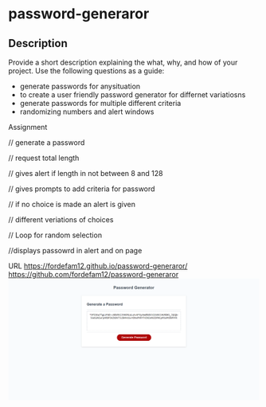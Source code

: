 # password-generaror

## Description

Provide a short description explaining the what, why, and how of your project. Use the following questions as a guide:

- generate passwords for anysituation 
- to create a user friendly password generator for differnet variatiosns 
- generate passwords for multiple different criteria
- randomizing numbers and alert windows


Assignment 

// generate a password

// request total length

// gives alert if length in not between 8 and 128

// gives prompts to add criteria for password
  
// if no choice is made an alert is given
    
// different veriations of choices 

// Loop for random selection
   
//displays passowrd in alert and on page
  


  
URL
https://fordefam12.github.io/password-generaror/
https://github.com/fordefam12/password-generaror
![screenshot](<images/Password Generator.png>)
